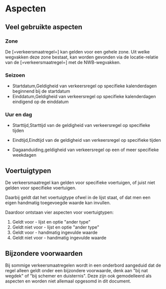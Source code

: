 # Aspecten



## Veel gebruikte aspecten

### Zone
De [=verkeersmaatregel=] kan gelden voor een gehele zone. Uit welke wegvakken deze zone bestaat, kan worden gevonden via de locatie-relatie van de [=verkeersmaatregel=] met de NWB-wegvakken.



### Seizoen

* Startdatum,Geldigheid van verkeersregel op specifieke kalenderdagen beginnend bij de startdatum
* Einddatum,Geldigheid van verkeersregel op specifieke kalenderdagen eindigend op de einddatum



### Uur en dag 

<div class="issue" data-number="200"></div>

* Starttijd,Starttijd van de geldigheid van verkeersregel op specifieke tijden
* Eindtijd,Eindtijd van de geldigheid van verkeersregel op specifieke tijden

* Dagaanduiding,geldigheid van verkeersregel op een of meer specifieke weekdagen



<div class="issue" data-number="29"></div>



## Voertuigtypen

De verkeersmaatregel kan gelden voor specifieke voertuigen, of juist niet gelden voor specifieke voertuigen.

Daarbij geldt dat het voertuigtype ofwel in de lijst staat, of dat men een eigen handmatig toegevoegde waarde kan invullen. 

Daardoor ontstaan vier aspecten voor voertuigtypen:

1. Geldt voor - lijst en optie "ander type"
2. Geldt niet voor - lijst en optie "ander type"
3. Geldt voor - handmatig ingevulde waarde
4. Geldt niet voor - handmatig ingevulde waarde




## Bijzondere voorwaarden 
Bij sommige verkeersmaatregelen wordt in een onderbord aangeduid dat de regel alleen geldt onder een bijzondere voorwaarde, denk aan "bij nat wegdek" of "bij schemer en duisternis". Deze zijn ook gemodelleerd als aspecten en worden niet allemaal opgesomd in dit document.

